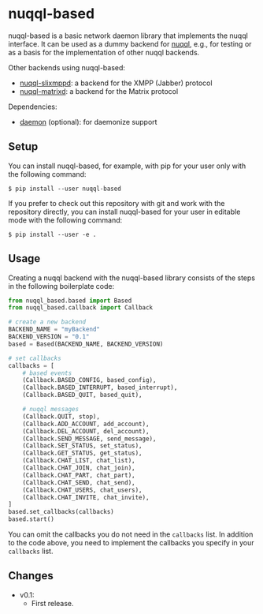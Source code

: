 # nuqql-based

nuqql-based is a basic network daemon library that implements the nuqql
interface. It can be used as a dummy backend for
[nuqql](https://github.com/hwipl/nuqql), e.g., for testing or as a basis for
the implementation of other nuqql backends.

Other backends using nuqql-based:
* [nuqql-slixmppd](https://github.com/hwipl/nuqql-slixmppd): a backend for the
  XMPP (Jabber) protocol
* [nuqql-matrixd](https://github.com/hwipl/nuqql-matrixd): a backend for the
  Matrix protocol

Dependencies:
* [daemon](https://pypi.org/project/python-daemon/) (optional): for daemonize
  support


## Setup

You can install nuqql-based, for example, with pip for your user only with the
following command:

```console
$ pip install --user nuqql-based
```

If you prefer to check out this repository with git and work with the
repository directly, you can install nuqql-based for your user in editable mode
with the following command:

```console
$ pip install --user -e .
```


## Usage

Creating a nuqql backend with the nuqql-based library consists of the steps in
the following boilerplate code:

```python
from nuqql_based.based import Based
from nuqql_based.callback import Callback

# create a new backend
BACKEND_NAME = "myBackend"
BACKEND_VERSION = "0.1"
based = Based(BACKEND_NAME, BACKEND_VERSION)

# set callbacks
callbacks = [
    # based events
    (Callback.BASED_CONFIG, based_config),
    (Callback.BASED_INTERRUPT, based_interrupt),
    (Callback.BASED_QUIT, based_quit),

    # nuqql messages
    (Callback.QUIT, stop),
    (Callback.ADD_ACCOUNT, add_account),
    (Callback.DEL_ACCOUNT, del_account),
    (Callback.SEND_MESSAGE, send_message),
    (Callback.SET_STATUS, set_status),
    (Callback.GET_STATUS, get_status),
    (Callback.CHAT_LIST, chat_list),
    (Callback.CHAT_JOIN, chat_join),
    (Callback.CHAT_PART, chat_part),
    (Callback.CHAT_SEND, chat_send),
    (Callback.CHAT_USERS, chat_users),
    (Callback.CHAT_INVITE, chat_invite),
]
based.set_callbacks(callbacks)
based.start()
```

You can omit the callbacks you do not need in the `callbacks` list. In addition
to the code above, you need to implement the callbacks you specify in your
`callbacks` list.


## Changes

* v0.1:
  * First release.
